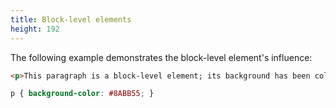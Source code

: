 ```yaml
---
title: Block-level elements
height: 192
---
```

The following example demonstrates the block-level element's influence:

```html
<p>This paragraph is a block-level element; its background has been colored to display the paragraph's parent element.</p>
```

```css
p { background-color: #8ABB55; }
```
